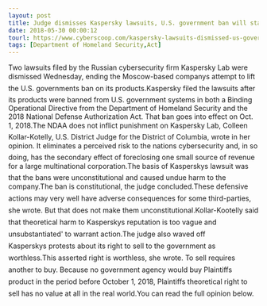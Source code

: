 ```yaml
---
layout: post
title: Judge dismisses Kaspersky lawsuits, U.S. government ban will stand
date: 2018-05-30 00:00:12
tourl: https://www.cyberscoop.com/kaspersky-lawsuits-dismissed-us-government-ban/?category_news=technology
tags: [Department of Homeland Security,Act]
---
```

Two lawsuits filed by the Russian cybersecurity firm Kaspersky Lab were dismissed Wednesday, ending the Moscow-based companys attempt to lift the U.S. governments ban on its products.Kaspersky filed the lawsuits after its products were banned from U.S. government systems in both a Binding Operational Directive from the Department of Homeland Security and the 2018 National Defense Authorization Act. That ban goes into effect on Oct. 1, 2018.The NDAA does not inflict punishment on Kaspersky Lab, Colleen Kollar-Kotelly, U.S. District Judge for the District of Columbia, wrote in her opinion. It eliminates a perceived risk to the nations cybersecurity and, in so doing, has the secondary effect of foreclosing one small source of revenue for a large multinational corporation.The basis of Kasperskys lawsuit was that the bans were unconstitutional and caused undue harm to the company.The ban is constitutional, the judge concluded.These defensive actions may very well have adverse consequences for some third-parties, she wrote. But that does not make them unconstitutional.Kollar-Kootelly said that theoretical harm to Kasperskys reputation is too vague and unsubstantiated' to warrant action.The judge also waved off Kasperskys protests about its right to sell to the government as worthless.This asserted right is worthless, she wrote. To sell requires another to buy. Because no government agency would buy Plaintiffs product in the period before October 1, 2018, Plaintiffs theoretical right to sell has no value at all in the real world.You can read the full opinion below.